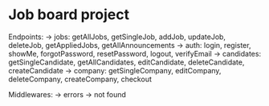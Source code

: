 # Job board project
Endpoints:
-> jobs: getAllJobs, getSingleJob, addJob, updateJob, deleteJob, getAppliedJobs, getAllAnnouncements
-> auth: login, register, showMe, forgotPassword, resetPassword, logout, verifyEmail
-> candidates: getSingleCandidate, getAllCandidates, editCandidate, deleteCandidate, createCandidate
-> company: getSingleCompany, editCompany, deleteCompany, createCompany, checkout

Middlewares:
-> errors
-> not found
